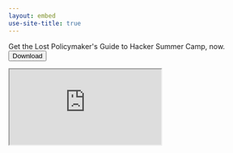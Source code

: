 ```yaml
---
layout: embed
use-site-title: true
---
```


Get the Lost Policymaker's Guide to Hacker Summer Camp, now. <button type="button" class="btn btn-dark" href="https://lostpolicymaker.org/LostPolicymaker_HackerSummerCamp_2019.pdf">Download</button>

<div class="embed-responsive embed-responsive-4by3">
  <iframe class="embed-responsive-item" src="https://lostpolicymaker.org/LostPolicymaker_HackerSummerCamp_2019.pdf" allowfullscreen></iframe>
</div>
